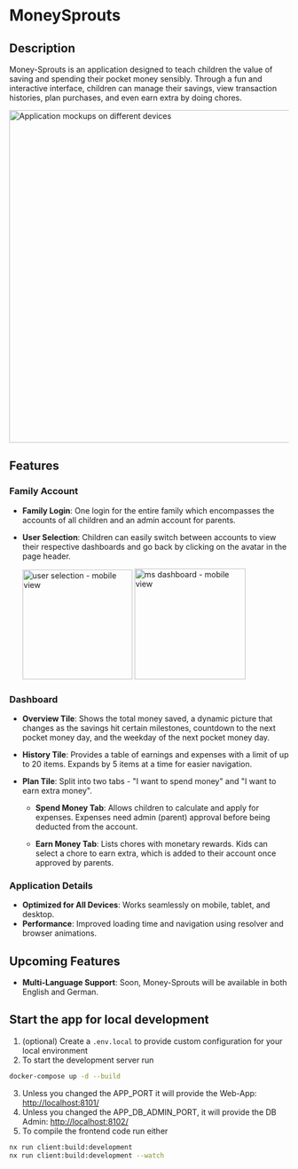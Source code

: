 # MoneySprouts

## Description

Money-Sprouts is an application designed to teach children the value of saving and spending their pocket money sensibly. Through a fun and interactive interface, children can manage their savings, view transaction histories, plan purchases, and even earn extra by doing chores.

<img src="https://github.com/LisaPMunich/money-sprouts/assets/99111208/35fb3553-6460-4872-a945-28a471a1c23d" width="600" alt="Application mockups on different devices">

## Features

### Family Account

- **Family Login**: One login for the entire family which encompasses the accounts of all children and an admin account for parents.
- **User Selection**: Children can easily switch between accounts to view their respective dashboards and go back by clicking on the avatar in the page header.

  <img width="198" alt="user selection - mobile view" src="https://github.com/LisaPMunich/money-sprouts/assets/99111208/28ddf86f-8cbe-4a1a-88ab-dd2977eb8c30">
  <img width="200" alt="ms dashboard - mobile view" src="https://github.com/LisaPMunich/money-sprouts/assets/99111208/8fb5c2fc-42b7-4423-aa9a-6646fc29c0bc">

### Dashboard

- **Overview Tile**: Shows the total money saved, a dynamic picture that changes as the savings hit certain milestones, countdown to the next pocket money day, and the weekday of the next pocket money day.

- **History Tile**: Provides a table of earnings and expenses with a limit of up to 20 items. Expands by 5 items at a time for easier navigation.

- **Plan Tile**: Split into two tabs - "I want to spend money" and "I want to earn extra money".

  - **Spend Money Tab**: Allows children to calculate and apply for expenses. Expenses need admin (parent) approval before being deducted from the account.

  - **Earn Money Tab**: Lists chores with monetary rewards. Kids can select a chore to earn extra, which is added to their account once approved by parents.

### Application Details

- **Optimized for All Devices**: Works seamlessly on mobile, tablet, and desktop.
- **Performance**: Improved loading time and navigation using resolver and browser animations.

## Upcoming Features

- **Multi-Language Support**: Soon, Money-Sprouts will be available in both English and German.

## Start the app for local development

1. (optional) Create a `.env.local` to provide custom configuration for your local environment
2. To start the development server run

```bash
docker-compose up -d --build
```

3. Unless you changed the APP_PORT it will provide the Web-App: [http://localhost:8101/](http://localhost:8101/)
4. Unless you changed the APP_DB_ADMIN_PORT, it will provide the DB
   Admin: [http://localhost:8102/](http://localhost:8102/)
5. To compile the frontend code run either

```bash
nx run client:build:development
nx run client:build:development --watch
```

